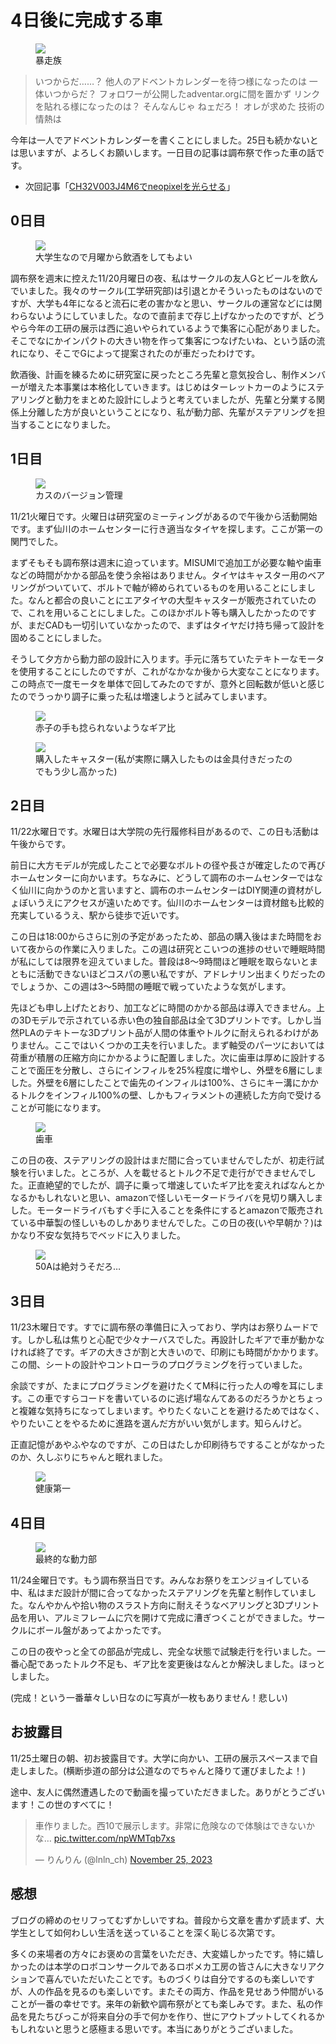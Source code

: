 # 4日後に完成する車

<figure><a href="thumbnail.jpg"><img src="thumbnail.jpg"></a><figcaption>暴走族</figcaption></figure>

> いつからだ……？ 他人のアドベントカレンダーを待つ様になったのは
> 一体いつからだ？ フォロワーが公開したadventar.orgに間を置かず リンクを貼れる様になったのは？
> そんなんじゃ ねェだろ！ オレが求めた 技術の情熱は

今年は一人でアドベントカレンダーを書くことにしました。25日も続かないとは思いますが、よろしくお願いします。一日目の記事は調布祭で作った車の話です。

- 次回記事「[CH32V003J4M6でneopixelを光らせる](https://lnln.dev/blog/2023-12-04/)」

## 0日目

<figure><a href="001.jpg"><img src="001.jpg"></a><figcaption>大学生なので月曜から飲酒をしてもよい</figcaption></figure>

調布祭を週末に控えた11/20月曜日の夜、私はサークルの友人Gとビールを飲んでいました。我々のサークル(工学研究部)は引退とかそういったものはないのですが、大学も4年になると流石に老の害かなと思い、サークルの運営などには関わらないようにしていました。なので直前まで存じ上げなかったのですが、どうやら今年の工研の展示は西に追いやられているようで集客に心配がありました。そこでなにかインパクトの大きい物を作って集客につなげたいね、という話の流れになり、そこでGによって提案されたのが車だったわけです。

飲酒後、計画を練るために研究室に戻ったところ先輩と意気投合し、制作メンバーが増えた本事業は本格化していきます。はじめはターレットカーのようにステアリングと動力をまとめた設計にしようと考えていましたが、先輩と分業する関係上分離した方が良いということになり、私が動力部、先輩がステアリングを担当することになりました。


## 1日目

<figure><a href="002.png"><img src="002.png"></a><figcaption>カスのバージョン管理</figcaption></figure>

11/21火曜日です。火曜日は研究室のミーティングがあるので午後から活動開始です。まず仙川のホームセンターに行き適当なタイヤを探します。ここが第一の関門でした。

まずそもそも調布祭は週末に迫っています。MISUMIで追加工が必要な軸や歯車などの時間がかかる部品を使う余裕はありません。タイヤはキャスター用のベアリングがついていて、ボルトで軸が締められているものを用いることにしました。なんと都合の良いことにエアタイヤの大型キャスターが販売されていたので、これを用いることにしました。このほかボルト等も購入したかったのですが、まだCADも一切引いていなかったので、まずはタイヤだけ持ち帰って設計を固めることにしました。

そうして夕方から動力部の設計に入ります。手元に落ちていたテキトーなモータを使用することにしたのですが、これがなかなか後から大変なことになります。この時点で一度モータを単体で回してみたのですが、意外と回転数が低いと感じたのでうっかり調子に乗った私は増速しようと試みてしまいます。


<figure><a href="003.png"><img src="003.png"></a><figcaption>赤子の手も捻られないようなギア比</figcaption></figure>

<figure><a href="004.png"><img src="004.png"></a><figcaption>購入したキャスター(私が実際に購入したものは金具付きだったのでもう少し高かった)</figcaption></figure>

## 2日目

11/22水曜日です。水曜日は大学院の先行履修科目があるので、この日も活動は午後からです。

前日に大方モデルが完成したことで必要なボルトの径や長さが確定したので再びホームセンターに向かいます。ちなみに、どうして調布のホームセンターではなく仙川に向かうのかと言いますと、調布のホームセンターはDIY関連の資材がしょぼいうえにアクセスが遠いためです。仙川のホームセンターは資材館も比較的充実しているうえ、駅から徒歩で近いです。

この日は18:00からさらに別の予定があったため、部品の購入後はまた時間をおいて夜からの作業に入りました。この週は研究とこいつの進捗のせいで睡眠時間が私にしては限界を迎えていました。普段は8～9時間ほど睡眠を取らないとまともに活動できないほどコスパの悪い私ですが、アドレナリン出まくりだったのでしょうか、この週は3～5時間の睡眠で戦っていたような気がします。

先ほども申し上げたとおり、加工などに時間のかかる部品は導入できません。上の3Dモデルで示されている赤い色の独自部品は全て3Dプリントです。しかし当然PLAのテキトーな3Dプリント品が人間の体重やトルクに耐えられるわけがありません。ここではいくつかの工夫を行いました。まず軸受のパーツにおいては荷重が積層の圧縮方向にかかるように配置しました。次に歯車は厚めに設計することで面圧を分散し、さらにインフィルを25%程度に増やし、外壁を6層にしました。外壁を6層にしたことで歯先のインフィルは100%、さらにキー溝にかかるトルクをインフィル100%の壁、しかもフィラメントの連続した方向で受けることが可能になります。

<figure><a href="005.png"><img src="005.png"></a><figcaption>歯車</figcaption></figure>

この日の夜、ステアリングの設計はまだ間に合っていませんでしたが、初走行試験を行いました。ところが、人を載せるとトルク不足で走行ができませんでした。正直絶望的でしたが、調子に乗って増速していたギア比を変えればなんとかなるかもしれないと思い、amazonで怪しいモータードライバを見切り購入しました。モータードライバもすぐ手に入ることを条件にするとamazonで販売されている中華製の怪しいものしかありませんでした。この日の夜(いや早朝か？)はかなり不安な気持ちでベッドに入りました。

<figure><a href="006.png"><img src="006.png"></a><figcaption>50Aは絶対うそだろ…</figcaption></figure>

## 3日目

11/23木曜日です。すでに調布祭の準備日に入っており、学内はお祭りムードです。しかし私は焦りと心配で少々ナーバスでした。再設計したギアで車が動かなければ終了です。ギアの大きさが割と大きいので、印刷にも時間がかかります。この間、シートの設計やコントローラのプログラミングを行っていました。

余談ですが、たまにプログラミングを避けたくてM科に行った人の噂を耳にします。この車ですらコードを書いているのに逃げ場なんてあるのだろうかとちょっと複雑な気持ちになってしまいます。やりたくないことを避けるためではなく、やりたいことをやるために進路を選んだ方がいい気がします。知らんけど。

正直記憶があやふやなのですが、この日はたしか印刷待ちですることがなかったのか、久しぶりにちゃんと眠れました。

<figure><a href="008.png"><img src="008.png"></a><figcaption>健康第一</figcaption></figure>


## 4日目

<figure><a href="007.png"><img src="007.png"></a><figcaption>最終的な動力部</figcaption></figure>

11/24金曜日です。もう調布祭当日です。みんなお祭りをエンジョイしている中、私はまだ設計が間に合ってなかったステアリングを先輩と制作していました。なんやかんや拾い物のスラスト方向に耐えそうなベアリングと3Dプリント品を用い、アルミフレームに穴を開けて完成に漕ぎつくことができました。サークルにボール盤があってよかったです。

この日の夜やっと全ての部品が完成し、完全な状態で試験走行を行いました。一番心配であったトルク不足も、ギア比を変更後はなんとか解決しました。ほっとしました。

(完成！という一番華々しい日なのに写真が一枚もありません！悲しい)

## お披露目

11/25土曜日の朝、初お披露目です。大学に向かい、工研の展示スペースまで自走しました。(横断歩道の部分は公道なのでちゃんと降りて運びましたよ！)

途中、友人に偶然遭遇したので動画を撮っていただきました。ありがとうございます！この世のすべてに！

<blockquote class="twitter-tweet"><p lang="ja" dir="ltr">車作りました。西10で展示します。非常に危険なので体験はできないかな… <a href="https://t.co/npWMTqb7xs">pic.twitter.com/npWMTqb7xs</a></p>&mdash; りんりん (@lnln_ch) <a href="https://twitter.com/lnln_ch/status/1728221282075070679?ref_src=twsrc%5Etfw">November 25, 2023</a></blockquote> <script async src="https://platform.twitter.com/widgets.js" charset="utf-8"></script> 


## 感想

ブログの締めのセリフってむずかしいですね。普段から文章を書かず読まず、大学生として如何わしい生活を送っていることを深く恥じる次第です。

多くの来場者の方々にお褒めの言葉をいただき、大変嬉しかったです。特に嬉しかったのは本学のロボコンサークルであるロボメカ工房の皆さんに大きなリアクションで喜んでいただいたことです。ものづくりは自分でするのも楽しいですが、人の作品を見るのも楽しいです。またその両方、作品を見せあう仲間がいることが一番の幸せです。来年の新歓や調布祭がとても楽しみです。また、私の作品を見たちびっこが将来自分の手で何かを作り、世にアウトプットしてくれるかもしれないと思うと感極まる思いです。本当にありがとうございました。

